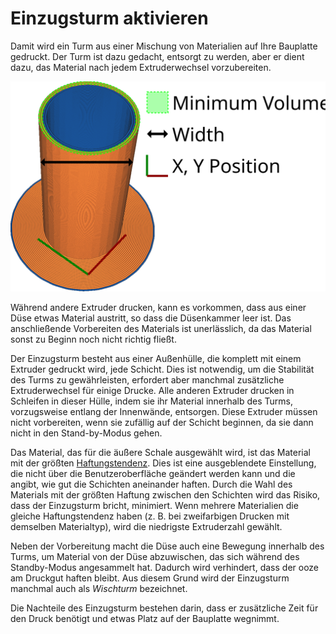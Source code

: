 Einzugsturm aktivieren
====
Damit wird ein Turm aus einer Mischung von Materialien auf Ihre Bauplatte gedruckt. Der Turm ist dazu gedacht, entsorgt zu werden, aber er dient dazu, das Material nach jedem Extruderwechsel vorzubereiten.

![Wie ein Einzugsturm aussieht und welche Abmessungen er hat](../images/prime_tower.svg)

Während andere Extruder drucken, kann es vorkommen, dass aus einer Düse etwas Material austritt, so dass die Düsenkammer leer ist. Das anschließende Vorbereiten des Materials ist unerlässlich, da das Material sonst zu Beginn noch nicht richtig fließt.

Der Einzugsturm besteht aus einer Außenhülle, die komplett mit einem Extruder gedruckt wird, jede Schicht. Dies ist notwendig, um die Stabilität des Turms zu gewährleisten, erfordert aber manchmal zusätzliche Extruderwechsel für einige Drucke. Alle anderen Extruder drucken in Schleifen in dieser Hülle, indem sie ihr Material innerhalb des Turms, vorzugsweise entlang der Innenwände, entsorgen. Diese Extruder müssen nicht vorbereiten, wenn sie zufällig auf der Schicht beginnen, da sie dann nicht in den Stand-by-Modus gehen.

Das Material, das für die äußere Schale ausgewählt wird, ist das Material mit der größten [Haftungstendenz](../material/material_adhesion_tendency.md). Dies ist eine ausgeblendete Einstellung, die nicht über die Benutzeroberfläche geändert werden kann und die angibt, wie gut die Schichten aneinander haften. Durch die Wahl des Materials mit der größten Haftung zwischen den Schichten wird das Risiko, dass der Einzugsturm bricht, minimiert. Wenn mehrere Materialien die gleiche Haftungstendenz haben (z. B. bei zweifarbigen Drucken mit demselben Materialtyp), wird die niedrigste Extruderzahl gewählt.

Neben der Vorbereitung macht die Düse auch eine Bewegung innerhalb des Turms, um Material von der Düse abzuwischen, das sich während des Standby-Modus angesammelt hat. Dadurch wird verhindert, dass der ooze am Druckgut haften bleibt. Aus diesem Grund wird der Einzugsturm manchmal auch als *Wischturm* bezeichnet.

Die Nachteile des Einzugsturm bestehen darin, dass er zusätzliche Zeit für den Druck benötigt und etwas Platz auf der Bauplatte wegnimmt.